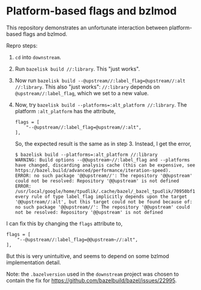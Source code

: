# Platform-based flags and bzlmod

This repository demonstrates an unfortunate interaction between platform-based
flags and bzlmod.

Repro steps:

1.  `cd` into `downstream`.
1.  Run `bazelisk build //:library`. This "just works".
1.  Now run `bazelisk build --@upstream//:label_flag=@upstream//:alt
    //:library`. This also "just works": `//:library` depends on
    `@upstream//:label_flag`, which we set to a new value.
1.  Now, try `bazelisk build --platforms=:alt_platform //:library`. The platform
    `:alt_platform` has the attribute,

    ```
    flags = [
        "--@upstream//:label_flag=@upstream//:alt",
    ],
    ```

    So, the expected result is the same as in step 3. Instead, I get the error,

    ```
    $ bazelisk build --platforms=:alt_platform //:library
    WARNING: Build options --@@upstream~//:label_flag and --platforms have changed, discarding analysis cache (this can be expensive, see https://bazel.build/advanced/performance/iteration-speed).
    ERROR: no such package '@@upstream//': The repository '@@upstream' could not be resolved: Repository '@@upstream' is not defined
    ERROR: /usr/local/google/home/tpudlik/.cache/bazel/_bazel_tpudlik/70950bf1321433197772d904dffeb6b1/external/upstream~/BUILD.bazel:3:11: every rule of type label_flag implicitly depends upon the target '@@upstream//:alt', but this target could not be found because of: no such package '@@upstream//': The repository '@@upstream' could not be resolved: Repository '@@upstream' is not defined
    ```

I can fix this by changing the `flags` attribute to,

```
flags = [
    "--@upstream//:label_flag=@@upstream~//:alt",
],
```

But this is very unintuitive, and seems to depend on some bzlmod implementation
detail.

Note: the `.bazelversion` used in the `downstream` project was chosen to contain
the fix for https://github.com/bazelbuild/bazel/issues/22995.

